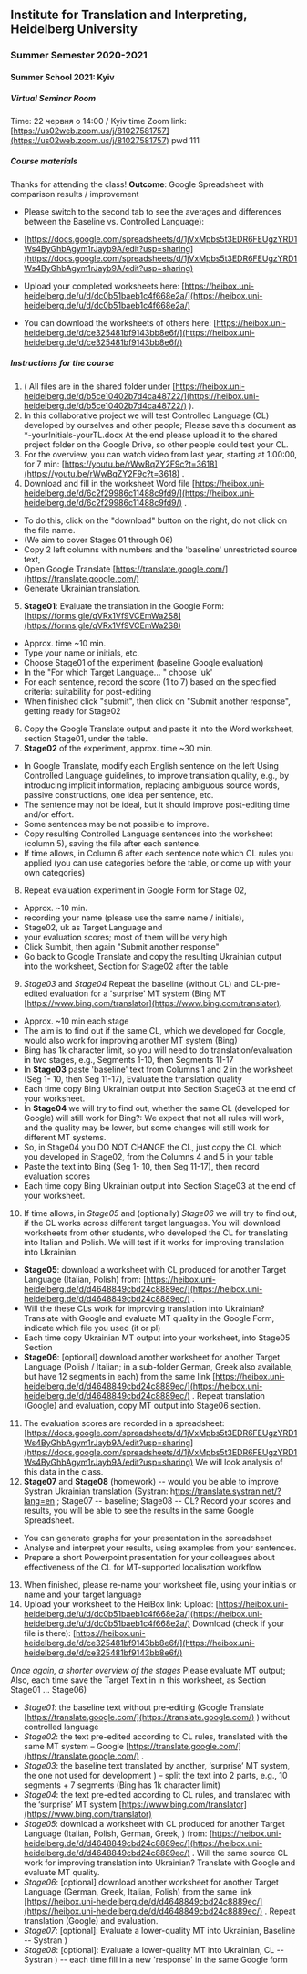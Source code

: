 ## Institute for Translation and Interpreting, Heidelberg University
### Summer Semester 2020-2021
#### Summer School 2021: Kyiv


##### Virtual Seminar Room

Time: 22 червня о 14:00 / Kyiv time
Zoom link: [https://us02web.zoom.us/j/81027581757](https://us02web.zoom.us/j/81027581757)
pwd 111


##### Course materials

Thanks for attending the class!
**Outcome**: Google Spreadsheet with comparison results / improvement 
- Please switch to the second tab to see the averages and differences between the Baseline vs. Controlled Language):
- [https://docs.google.com/spreadsheets/d/1jVxMpbs5t3EDR6FEUgzYRD1Ws4ByGhbAgym1rJayb9A/edit?usp=sharing](https://docs.google.com/spreadsheets/d/1jVxMpbs5t3EDR6FEUgzYRD1Ws4ByGhbAgym1rJayb9A/edit?usp=sharing)

- Upload your completed worksheets here: [https://heibox.uni-heidelberg.de/u/d/dc0b51baeb1c4f668e2a/](https://heibox.uni-heidelberg.de/u/d/dc0b51baeb1c4f668e2a/)
- You can download the worksheets of others here: [https://heibox.uni-heidelberg.de/d/ce325481bf9143bb8e6f/](https://heibox.uni-heidelberg.de/d/ce325481bf9143bb8e6f/)

##### Instructions for the course

1. ( All files are in the shared folder under [https://heibox.uni-heidelberg.de/d/b5ce10402b7d4ca48722/](https://heibox.uni-heidelberg.de/d/b5ce10402b7d4ca48722/)  ).
2.	In this collaborative project we will test Controlled Language (CL) developed by ourselves and other people; Please save this document as *-yourInitials-yourTL.docx At the end please upload it to the shared project folder on the Google Drive, so other people could test your CL.
3.	For the overview, you can watch video from last year, starting at 1:00:00, for 7 min: [https://youtu.be/rWwBqZY2F9c?t=3618](https://youtu.be/rWwBqZY2F9c?t=3618) .
4.	Download and fill in the worksheet Word file [https://heibox.uni-heidelberg.de/d/6c2f29986c11488c9fd9/](https://heibox.uni-heidelberg.de/d/6c2f29986c11488c9fd9/) .
- To do this, click on the "download" button on the right, do not click on the file name.
- (We aim to cover Stages 01 through 06)
- Copy 2 left columns with numbers and the 'baseline' unrestricted source text,
- Open Google Translate [https://translate.google.com/](https://translate.google.com/)
- Generate Ukrainian translation.
5.	**Stage01**: Evaluate the translation in the Google Form: [https://forms.gle/qVRx1Vf9VCEmWa2S8](https://forms.gle/qVRx1Vf9VCEmWa2S8)  
- Approx. time ~10 min.
- Type your name or initials, etc.
- Choose Stage01 of the experiment (baseline Google evaluation)
- In the "For which Target Language... " choose 'uk'
- For each sentence, record the score (1 to 7) based on the specified criteria: suitability for post-editing
- When finished click "submit", then click on "Submit another response", getting ready for Stage02
6. Copy the Google Translate output and paste it into the Word worksheet, section Stage01, under the table.
7. **Stage02** of the experiment, approx. time ~30 min.
- In Google Translate, modify each English sentence on the left Using Controlled Language guidelines, to improve translation quality, e.g., by introducing implicit information, replacing ambiguous source words, passive constructions, one idea per sentence, etc.
- The sentence may not be ideal, but it should improve post-editing time and/or effort.
- Some sentences may be not possible to improve.
- Copy resulting Controlled Language sentences into the worksheet (column 5), saving the file after each sentence.
- If time allows, in Column 6 after each sentence note which CL rules you applied (you can use categories before the table, or come up with your own categories)
8. Repeat evaluation experiment in Google Form for Stage 02,
- Approx. ~10 min.
- recording your name (please use the same name / initials),
- Stage02, uk as Target Language and
- your evaluation scores; most of them will be very high
- Click Sumbit, then again "Submit another response"
- Go back to Google Translate and copy the resulting Ukrainian output into the worksheet, Section for Stage02 after the table
9. *Stage03* and *Stage04* Repeat the baseline (without CL) and CL-pre-edited evaluation for a 'surprise' MT system (Bing MT [https://www.bing.com/translator](https://www.bing.com/translator).
- Approx. ~10 min each stage
- The aim is to find out if the same CL, which we developed for Google, would also work for improving another MT system (Bing)
- Bing has 1k character limit, so you will need to do translation/evaluation in two stages, e.g., Segments 1-10, then Segments 11-17
- In **Stage03** paste 'baseline' text from Columns 1 and 2 in the worksheet (Seg 1- 10, then Seg 11-17), Evaluate the translation quality
- Each time copy Bing Ukrainian output into Section Stage03 at the end of your worksheet.
- In **Stage04** we will try to find out, whether the same CL (developed for Google) will still work for Bing?: We expect that not all rules will work, and the quality may be lower, but some changes will still work for different MT systems.
- So, in Stage04 you DO NOT CHANGE the CL, just copy the CL which you developed in Stage02, from the Columns 4 and 5 in your table
- Paste the text into Bing (Seg 1- 10, then Seg 11-17), then record evaluation scores
- Each time copy Bing Ukrainian output into Section Stage03 at the end of your worksheet.
10. If time allows, in *Stage05* and (optionally) *Stage06* we will try to find out, if the CL works across different target languages. You will download worksheets from other students, who developed the CL for translating into Italian and Polish. We will test if it works for improving translation into Ukrainian.
- **Stage05**: download a worksheet with CL produced for another Target Language (Italian, Polish) from: [https://heibox.uni-heidelberg.de/d/d4648849cbd24c8889ec/](https://heibox.uni-heidelberg.de/d/d4648849cbd24c8889ec/) .
- Will the these CLs work for improving translation into Ukrainian? Translate with Google and evaluate MT quality in the Google Form, indicate which file you used (it or pl)
- Each time copy Ukrainian MT output into your worksheet, into Stage05 Section
- **Stage06**: [optional] download another worksheet for another Target Language (Polish / Italian; in a sub-folder German, Greek also available, but have 12 segments in each) from the same link [https://heibox.uni-heidelberg.de/d/d4648849cbd24c8889ec/](https://heibox.uni-heidelberg.de/d/d4648849cbd24c8889ec/) . Repeat translation (Google) and evaluation, copy MT output into Stage06 section.
11.	The evaluation scores are recorded in a spreadsheet: [https://docs.google.com/spreadsheets/d/1jVxMpbs5t3EDR6FEUgzYRD1Ws4ByGhbAgym1rJayb9A/edit?usp=sharing](https://docs.google.com/spreadsheets/d/1jVxMpbs5t3EDR6FEUgzYRD1Ws4ByGhbAgym1rJayb9A/edit?usp=sharing)   We will look analysis of this data in the class.
12. **Stage07** and **Stage08** (homework) -- would you be able to improve Systran Ukrainian translation (Systran: h[ttps://translate.systran.net/?lang=en](ttps://translate.systran.net/?lang=en) ; Stage07 -- baseline; Stage08 -- CL? Record your scores and results, you will be able to see the results in the same Google Spreadsheet.
- You can generate graphs for your presentation in the spreadsheet
- Analyse and interpret your results, using examples from your sentences.
- Prepare a short Powerpoint presentation for your colleagues about effectiveness of the CL for MT-supported localisation workflow
13.	When finished, please re-name your worksheet file, using your initials or name and your target language
14.	Upload your worksheet to the HeiBox link: Upload: [https://heibox.uni-heidelberg.de/u/d/dc0b51baeb1c4f668e2a/](https://heibox.uni-heidelberg.de/u/d/dc0b51baeb1c4f668e2a/) Download (check if your file is there): [https://heibox.uni-heidelberg.de/d/ce325481bf9143bb8e6f/](https://heibox.uni-heidelberg.de/d/ce325481bf9143bb8e6f/)


*Once again, a shorter overview of the stages*
Please evaluate MT output; Also, each time save the Target Text in in this worksheet, as Section Stage01 … Stage06)
- *Stage01*: the baseline text without pre-editing (Google Translate [https://translate.google.com/](https://translate.google.com/) ) without controlled language
- *Stage02*: the text pre-edited according to CL rules, translated with the same MT system – Google [https://translate.google.com/](https://translate.google.com/) .
- *Stage03*: the baseline text translated by another, ‘surprise’ MT system, the one not used for development ) – split the text into 2 parts, e.g., 10 segments + 7 segments (Bing has 1k character limit)
- *Stage04*: the text pre-edited according to CL rules, and translated with the ‘surprise’ MT system [https://www.bing.com/translator](https://www.bing.com/translator)
- *Stage05*: download a worksheet with CL produced for another Target Language (Italian, Polish, German, Greek, ) from: [https://heibox.uni-heidelberg.de/d/d4648849cbd24c8889ec/](https://heibox.uni-heidelberg.de/d/d4648849cbd24c8889ec/) . Will the same source CL work for improving translation into Ukrainian? Translate with Google and evaluate MT quality.
- *Stage06*: [optional] download another worksheet for another Target Language (German, Greek, Italian, Polish) from the same link [https://heibox.uni-heidelberg.de/d/d4648849cbd24c8889ec/](https://heibox.uni-heidelberg.de/d/d4648849cbd24c8889ec/) . Repeat translation (Google) and evaluation.
- *Stage07*: [optional]: Evaluate a lower-quality MT into Ukrainian, Baseline -- Systran )
- *Stage08*: [optional]: Evaluate a lower-quality MT into Ukrainian, CL -- Systran )
-- each time fill in a new 'response' in the same Google form
